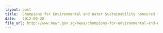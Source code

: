 ```yaml
---
layout: post
title:  Champions for Environmental and Water Sustainability honoured for Outstanding Achievements
date:   2012-09-28
file_url: http://www.mewr.gov.sg/news/champions-for-environmental-and-water-sustainability-honoured-for-outstanding-achievements
---
```

